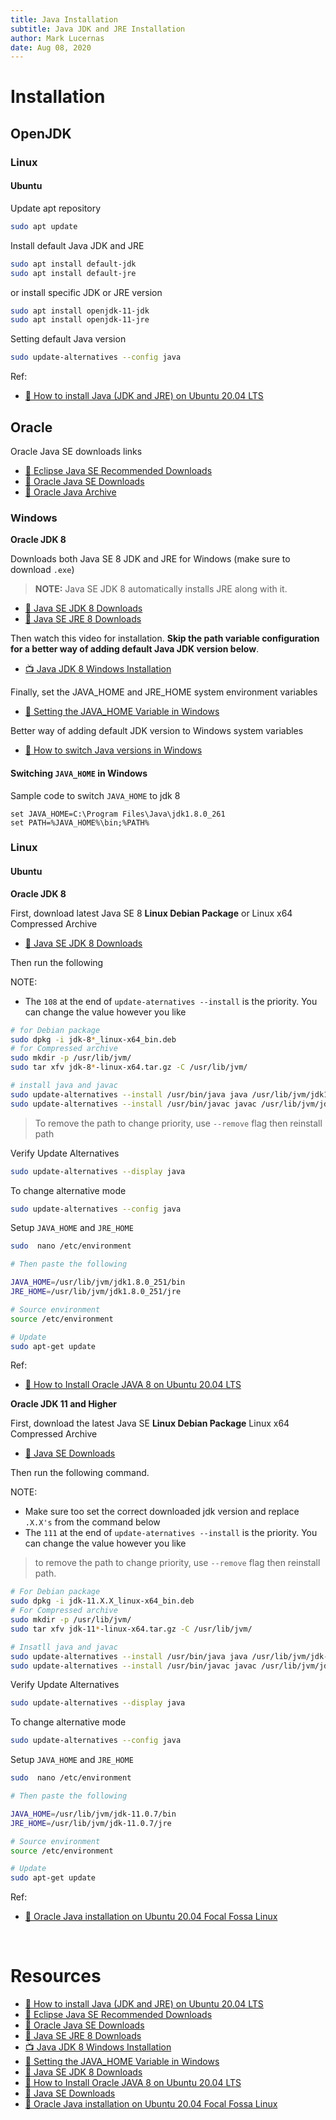 ```yaml
---
title: Java Installation
subtitle: Java JDK and JRE Installation
author: Mark Lucernas
date: Aug 08, 2020
---
```



# Installation

## OpenJDK

### Linux

#### Ubuntu

Update apt repository

```sh
sudo apt update
```

Install default Java JDK and JRE

```sh
sudo apt install default-jdk
sudo apt install default-jre
```

or install specific JDK or JRE version

```sh
sudo apt install openjdk-11-jdk
sudo apt install openjdk-11-jre
```

Setting default Java version

```sh
sudo update-alternatives --config java
```

Ref:

- [📄 How to install Java (JDK and JRE) on Ubuntu 20.04 LTS](https://vitux.com/how-to-install-java-on-ubuntu-20-04/)


## Oracle

Oracle Java SE downloads links

- [📄 Eclipse Java SE Recommended Downloads](https://download.eclipse.org/oomph/jre/?vm=1_1_8_0_64_0&pn=Eclipse%20Installer&pu=http://wiki.eclipse.org/Eclipse_Installer&pi=http://download.eclipse.org/oomph/jre/128x128.png)
- [📄 Oracle Java SE Downloads](https://www.oracle.com/java/technologies/javase-downloads.html)
- [📄 Oracle Java Archive](https://www.oracle.com/java/technologies/oracle-java-archive-downloads.html)

### Windows

**Oracle JDK 8**

Downloads both Java SE 8 JDK and JRE for Windows (make sure to download `.exe`)

> **NOTE:** Java SE JDK 8 automatically installs JRE along with it.

- [📄 Java SE JDK 8 Downloads](https://www.oracle.com/java/technologies/javase/javase-jdk8-downloads.html)
- [📄 Java SE JRE 8 Downloads](https://www.oracle.com/java/technologies/javase-jre8-downloads.html)

Then watch this video for installation. **Skip the path variable configuration for
a better way of adding default Java JDK version below**.

- [📺 Java JDK 8 Windows Installation](https://www.youtube.com/watch?v=ClcHrcNXP9g)

Finally, set the JAVA_HOME and JRE_HOME system environment variables

- [📄 Setting the JAVA_HOME Variable in Windows](https://confluence.atlassian.com/conf59/setting-the-java_home-variable-in-windows-792499849.html)

Better way of adding default JDK version to Windows system variables

- [📄 How to switch Java versions in Windows](https://www.happycoders.eu/java/how-to-switch-multiple-java-versions-windows/)

#### Switching `JAVA_HOME` in Windows

Sample code to switch `JAVA_HOME` to jdk 8

```
set JAVA_HOME=C:\Program Files\Java\jdk1.8.0_261
set PATH=%JAVA_HOME%\bin;%PATH%
```

### Linux

#### Ubuntu

**Oracle JDK 8**

First, download latest Java SE 8 **Linux Debian Package** or Linux x64
Compressed Archive

- [📄 Java SE JDK 8 Downloads](https://www.oracle.com/java/technologies/javase/javase-jdk8-downloads.html)

Then run the following

NOTE:

- The `108` at the end of `update-aternatives --install` is the priority. You
  can change the value however you like

```sh
# for Debian package
sudo dpkg -i jdk-8*_linux-x64_bin.deb
# for Compressed archive
sudo mkdir -p /usr/lib/jvm/
sudo tar xfv jdk-8*-linux-x64.tar.gz -C /usr/lib/jvm/

# install java and javac
sudo update-alternatives --install /usr/bin/java java /usr/lib/jvm/jdk1.8.0_261/bin/java 108
sudo update-alternatives --install /usr/bin/javac javac /usr/lib/jvm/jdk1.8.0_261/bin/javac 108
```

> To remove the path to change priority, use `--remove` flag then reinstall
path

Verify Update Alternatives

```sh
sudo update-alternatives --display java
```

To change alternative mode

```sh
sudo update-alternatives --config java
```

Setup `JAVA_HOME` and `JRE_HOME`

```sh
sudo  nano /etc/environment

# Then paste the following

JAVA_HOME=/usr/lib/jvm/jdk1.8.0_251/bin
JRE_HOME=/usr/lib/jvm/jdk1.8.0_251/jre

# Source environment
source /etc/environment

# Update
sudo apt-get update
```

Ref:

- [📄 How to Install Oracle JAVA 8 on Ubuntu 20.04 LTS](https://www.fosstechnix.com/install-oracle-java-8-on-ubuntu-20-04/)

**Oracle JDK 11 and Higher**

First, download the latest Java SE **Linux Debian Package** Linux x64 Compressed
Archive

- [📄 Java SE Downloads](https://www.oracle.com/java/technologies/javase-downloads.html)

Then run the following command.

NOTE:

- Make sure too set the correct downloaded jdk version and replace `.X.X's`
  from the command below
- The `111` at the end of `update-aternatives --install` is the
  priority. You can change the value however you like

> to remove the path to change priority, use `--remove` flag then reinstall
path.

```sh
# For Debian package
sudo dpkg -i jdk-11.X.X_linux-x64_bin.deb
# For Compressed archive
sudo mkdir -p /usr/lib/jvm/
sudo tar xfv jdk-11*-linux-x64.tar.gz -C /usr/lib/jvm/

# Insatll java and javac
sudo update-alternatives --install /usr/bin/java java /usr/lib/jvm/jdk-11.X.X/bin/java 111
sudo update-alternatives --install /usr/bin/javac javac /usr/lib/jvm/jdk-11.X.X/bin/javac 111
```

Verify Update Alternatives

```sh
sudo update-alternatives --display java
```

To change alternative mode

```sh
sudo update-alternatives --config java
```

Setup `JAVA_HOME` and `JRE_HOME`

```sh
sudo  nano /etc/environment

# Then paste the following

JAVA_HOME=/usr/lib/jvm/jdk-11.0.7/bin
JRE_HOME=/usr/lib/jvm/jdk-11.0.7/jre

# Source environment
source /etc/environment

# Update
sudo apt-get update
```

Ref:

- [📄 Oracle Java installation on Ubuntu 20.04 Focal Fossa Linux ](https://linuxconfig.org/oracle-java-installation-on-ubuntu-20-04-focal-fossa-linux)


<br>

# Resources

- [📄 How to install Java (JDK and JRE) on Ubuntu 20.04 LTS](https://vitux.com/how-to-install-java-on-ubuntu-20-04/)
- [📄 Eclipse Java SE Recommended Downloads](https://download.eclipse.org/oomph/jre/?vm=1_1_8_0_64_0&pn=Eclipse%20Installer&pu=http://wiki.eclipse.org/Eclipse_Installer&pi=http://download.eclipse.org/oomph/jre/128x128.png)
- [📄 Oracle Java SE Downloads](https://www.oracle.com/java/technologies/javase-downloads.html)
- [📄 Java SE JRE 8 Downloads](https://www.oracle.com/java/technologies/javase-jre8-downloads.html)
- [📺 Java JDK 8 Windows Installation](https://www.youtube.com/watch?v=ClcHrcNXP9g)
- [📄 Setting the JAVA_HOME Variable in Windows](https://confluence.atlassian.com/conf59/setting-the-java_home-variable-in-windows-792499849.html)
- [📄 Java SE JDK 8 Downloads](https://www.oracle.com/java/technologies/javase/javase-jdk8-downloads.html)
- [📄 How to Install Oracle JAVA 8 on Ubuntu 20.04 LTS](https://www.fosstechnix.com/install-oracle-java-8-on-ubuntu-20-04/)
- [📄 Java SE Downloads](https://www.oracle.com/java/technologies/javase-downloads.html)
- [📄 Oracle Java installation on Ubuntu 20.04 Focal Fossa Linux ](https://linuxconfig.org/oracle-java-installation-on-ubuntu-20-04-focal-fossa-linux)

